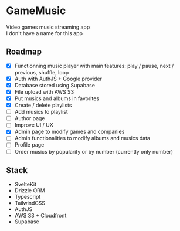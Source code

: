 # GameMusic

Video games music streaming app  
I don't have a name for this app

## Roadmap

- [x] Functionning music player with main features: play / pause, next / previous, shuffle, loop
- [x] Auth with AuthJS + Google provider
- [x] Database stored using Supabase
- [x] File upload with AWS S3
- [x] Put musics and albums in favorites
- [x] Create / delete playlists
- [ ] Add musics to playlist
- [ ] Author page
- [ ] Improve UI / UX
- [x] Admin page to modify games and companies
- [ ] Admin functionalities to modify albums and musics data
- [ ] Profile page
- [ ] Order musics by popularity or by number (currently only number)

## Stack

- SvelteKit
- Drizzle ORM
- Typescript
- TailwindCSS
- AuthJS
- AWS S3 + Cloudfront
- Supabase
